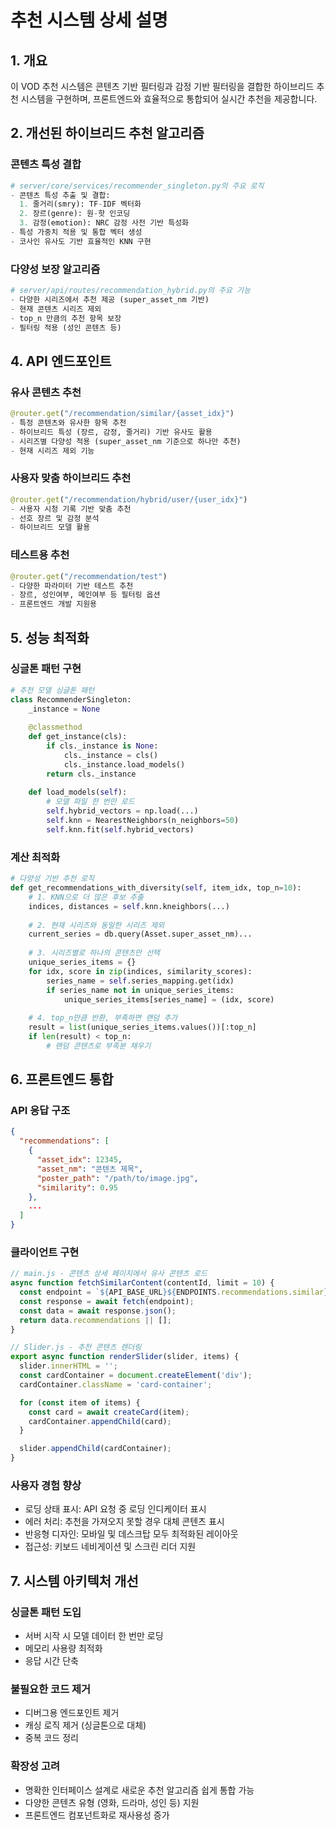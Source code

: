 # 추천 시스템 상세 설명

## 1. 개요
이 VOD 추천 시스템은 콘텐츠 기반 필터링과 감정 기반 필터링을 결합한 하이브리드 추천 시스템을 구현하며, 프론트엔드와 효율적으로 통합되어 실시간 추천을 제공합니다.

## 2. 개선된 하이브리드 추천 알고리즘

### 콘텐츠 특성 결합
```python
# server/core/services/recommender_singleton.py의 주요 로직
- 콘텐츠 특성 추출 및 결합:
  1. 줄거리(smry): TF-IDF 벡터화
  2. 장르(genre): 원-핫 인코딩
  3. 감정(emotion): NRC 감정 사전 기반 특성화
- 특성 가중치 적용 및 통합 벡터 생성
- 코사인 유사도 기반 효율적인 KNN 구현
```

### 다양성 보장 알고리즘
```python
# server/api/routes/recommendation_hybrid.py의 주요 기능
- 다양한 시리즈에서 추천 제공 (super_asset_nm 기반)
- 현재 콘텐츠 시리즈 제외
- top_n 만큼의 추천 항목 보장
- 필터링 적용 (성인 콘텐츠 등)
```

## 4. API 엔드포인트

### 유사 콘텐츠 추천
```python
@router.get("/recommendation/similar/{asset_idx}")
- 특정 콘텐츠와 유사한 항목 추천
- 하이브리드 특성 (장르, 감정, 줄거리) 기반 유사도 활용
- 시리즈별 다양성 적용 (super_asset_nm 기준으로 하나만 추천)
- 현재 시리즈 제외 기능
```

### 사용자 맞춤 하이브리드 추천
```python
@router.get("/recommendation/hybrid/user/{user_idx}")
- 사용자 시청 기록 기반 맞춤 추천
- 선호 장르 및 감정 분석
- 하이브리드 모델 활용
```

### 테스트용 추천
```python
@router.get("/recommendation/test")
- 다양한 파라미터 기반 테스트 추천
- 장르, 성인여부, 메인여부 등 필터링 옵션
- 프론트엔드 개발 지원용
```

## 5. 성능 최적화

### 싱글톤 패턴 구현
```python
# 추천 모델 싱글톤 패턴
class RecommenderSingleton:
    _instance = None
    
    @classmethod
    def get_instance(cls):
        if cls._instance is None:
            cls._instance = cls()
            cls._instance.load_models()
        return cls._instance
    
    def load_models(self):
        # 모델 파일 한 번만 로드
        self.hybrid_vectors = np.load(...)
        self.knn = NearestNeighbors(n_neighbors=50)
        self.knn.fit(self.hybrid_vectors)
```

### 계산 최적화
```python
# 다양성 기반 추천 로직
def get_recommendations_with_diversity(self, item_idx, top_n=10):
    # 1. KNN으로 더 많은 후보 추출
    indices, distances = self.knn.kneighbors(...)
    
    # 2. 현재 시리즈와 동일한 시리즈 제외
    current_series = db.query(Asset.super_asset_nm)...
    
    # 3. 시리즈별로 하나의 콘텐츠만 선택
    unique_series_items = {}
    for idx, score in zip(indices, similarity_scores):
        series_name = self.series_mapping.get(idx)
        if series_name not in unique_series_items:
            unique_series_items[series_name] = (idx, score)
    
    # 4. top_n만큼 반환, 부족하면 랜덤 추가
    result = list(unique_series_items.values())[:top_n]
    if len(result) < top_n:
        # 랜덤 콘텐츠로 부족분 채우기
```

## 6. 프론트엔드 통합

### API 응답 구조
```json
{
  "recommendations": [
    {
      "asset_idx": 12345,
      "asset_nm": "콘텐츠 제목",
      "poster_path": "/path/to/image.jpg",
      "similarity": 0.95
    },
    ...
  ]
}
```

### 클라이언트 구현
```javascript
// main.js - 콘텐츠 상세 페이지에서 유사 콘텐츠 로드
async function fetchSimilarContent(contentId, limit = 10) {
  const endpoint = `${API_BASE_URL}${ENDPOINTS.recommendations.similar}/${contentId}?top_n=${limit}`;
  const response = await fetch(endpoint);
  const data = await response.json();
  return data.recommendations || [];
}

// Slider.js - 추천 콘텐츠 렌더링
export async function renderSlider(slider, items) {
  slider.innerHTML = '';
  const cardContainer = document.createElement('div');
  cardContainer.className = 'card-container';

  for (const item of items) {
    const card = await createCard(item);
    cardContainer.appendChild(card);
  }

  slider.appendChild(cardContainer);
}
```

### 사용자 경험 향상
- 로딩 상태 표시: API 요청 중 로딩 인디케이터 표시
- 에러 처리: 추천을 가져오지 못할 경우 대체 콘텐츠 표시
- 반응형 디자인: 모바일 및 데스크탑 모두 최적화된 레이아웃
- 접근성: 키보드 네비게이션 및 스크린 리더 지원

## 7. 시스템 아키텍처 개선

### 싱글톤 패턴 도입
- 서버 시작 시 모델 데이터 한 번만 로딩
- 메모리 사용량 최적화
- 응답 시간 단축

### 불필요한 코드 제거
- 디버그용 엔드포인트 제거
- 캐싱 로직 제거 (싱글톤으로 대체)
- 중복 코드 정리

### 확장성 고려
- 명확한 인터페이스 설계로 새로운 추천 알고리즘 쉽게 통합 가능
- 다양한 콘텐츠 유형 (영화, 드라마, 성인 등) 지원
- 프론트엔드 컴포넌트화로 재사용성 증가